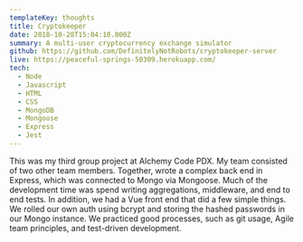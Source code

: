 ```yaml
---
templateKey: thoughts
title: Cryptokeeper
date: 2018-10-28T15:04:10.000Z
summary: A multi-user cryptocurrency exchange simulator
github: https://github.com/DefinitelyNotRobots/cryptokeeper-server
live: https://peaceful-springs-50309.herokuapp.com/
tech:
  - Node
  - Javascript
  - HTML
  - CSS
  - MongoDB
  - Mongoose
  - Express
  - Jest
---
```


This was my third group project at Alchemy Code PDX. My team consisted of two other team members. Together, wrote a complex back end in Express, which was connected to Mongo via Mongoose. Much of the development time was spend writing aggregations, middleware, and end to end tests. In addition, we had a Vue front end that did a few simple things. We rolled our own auth using bcrypt and storing the hashed passwords in our Mongo instance. We practiced good processes, such as git usage, Agile team principles, and test-driven development.
